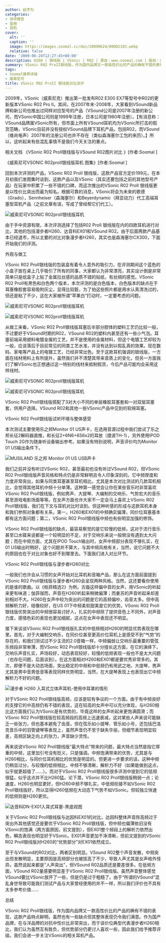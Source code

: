 ```yaml
---
author: 赵宇为
categories:
- 测评报告
- 音频
- 耳机
cover:
  alt: ''
  caption: ''
  image: https://images.soomal.cc/doc/20090624/00002183.webp
  relative: false
date: '2009-06-24T12:27:45+08:00'
description: H260 | 银线版 | VSonic | R02 | 源自：www.soomal.com | 版权：原创 |  平均/总评分：09.18/156
summary: VSonic R02 ProII银线版，作为国内品牌又一款高性价比的产品的确有不错的表现，这款产品特点鲜明，虽然也有一些缺点但其整体表现仍令我们满意。作为国产品牌，在与洋品牌的对抗中性价比非常突出，而于该价位典型代表漫步者H260相比，我们认为虽然互有胜负，但优势部分仍更讨人喜欢一些......
tags:
- Soomal推荐评级
- 威索尼可
title: VSonic R02 ProII 银线版对比测评
---
```


2009年，VSonic（威索尼克）推出第一批发布R02 E300 EX7等型号中R02的更新版本VSonic R02 Pro II。其间，在2007年末-2008年，大家看到VSound新品牌和新公司也推出过同样对应型号的产品（VSound公司是2007年注册的新公司，而VSonic中国公司则是1999年注册，日本公司是1980年注册）。【有消息称：VSound品牌属VSonic所有，但市面上所有VSound耳机均为VSonic所打击的假货范畴，VSonic目前并没有授权VSound品牌下耳机产品，包括R02，而VSound（维尚电声）2007年的注册公司也并不存在（类似森海塞尔工包的来历）。】所以，这听起来有些混乱事情不是我们今天关注的重点。



相关文档
《VSonic R02 ProII银线版与VSound R02图片对比 》[作者:Soomal ]

《威索尼可VSONIC R02proII银线版耳机 图集》[作者:Soomal ]



回到本次评测的产品，VSonic R02 ProII 银线版，这款产品官方定价199元，在本月初我们发图集时谈到，这款产品以及VSonic（其实还要包括之前的其他型号产品）在玩家中积累了一些不错的口碑，而这次推出的VSonic R02 ProII 银线版更是以性价比突出而最为知名。根据可靠的消息，VSonic将会为未来的歌德（Grado），Sennheiser（森海塞尔）和Beyerdynamic（拜亚动力）代工高端耳塞型耳机产品（之前文章有误，写成了曾经帮它们代工）。



![威索尼可VSONIC R02proII银线版耳机](https://images.soomal.cc/doc/20090607/00002056.webp)



由于手中资源有限，本次评测选择了包括R02 ProII 银线版在内的四款耳机进行对比，其他的包括漫步者H260、达音科EX01和VSound R02。由于后面两款产品基本已经退市，所以主要的对比对象漫步者H260，其实也是森海塞尔CX300，下面开始我们的评测。



外观与做工



VSonic R02 ProII银线版的包装盒有着令人意外的吸引力，在评测期间这个蓝色的小盒子放在桌上几乎吸引了所有的同事，大家都认为非常漂亮，其实设计倒是非常简单只是纸盒子上贴了金属拉丝感的品质不错的贴纸，有丝绸的感觉。VSonic R02 ProII有黑色和白色两个版本，本次评测的是白色版本，白色版本的缺点在于耳塞橡胶套容易吸附灰尘，显得比较脏，为了拍这些照片都是用水认真清洗过的，但还是粘了不少，这在大家被所谓“苹果白”打动时，一定要考虑的问题。



![威索尼可VSONIC R02proII银线版耳机](https://images.soomal.cc/doc/20090607/00002058.webp)



![威索尼可VSONIC R02proII银线版耳机](https://images.soomal.cc/doc/20090607/00002059.webp)



从做工来看，VSonic R02 ProII银线版耳塞后半部分腔体的塑料工艺仍比较一般，不过要好于VSound时期的R02，VSound R02的塑料内甚至还有一些小气泡。耳塞前端采用塑料电镀金属的工艺，并不是使用的金属材料，但这个电镀工艺却较为一般，应该落后于目前常见的同类工艺水准，并没有达到以假乱真的效果。现在数码、家电等产品上的电镀工艺，已经非常出色。至于这款耳机强调的银线版，一方面在线材用料上有所提升，虽然我们并不清楚其带来音质上的变化，但另一方面我们了解VSonic也正想通过这一特别的线材来抵制假货，今后产品可能均会采用这样线材。



![威索尼可VSONIC R02proII银线版耳机](https://images.soomal.cc/doc/20090607/00002063.webp)



![威索尼可VSONIC R02proII银线版耳机](https://images.soomal.cc/doc/20090607/00002065.webp)



VSonic R02 ProII银线版搭配了3对大小不同的单层橡胶耳塞套和一对双层耳塞套，供用户选择。VSound R02和其他一些VSonic产品中见到的软绵耳塞。



VSonic R02 ProII银线版试听环境与整体感受



本次测试主要使用乐之邦Monitor 01 US声卡，在选用音源过程中我们尝试了乐之邦长征2解码器直推，和长征2+6N6+6S6x2的耳放（捷波TH-1），另外使用IPOD Touch 2G作为随身听设备输出参考。如果没有特别说明，声音评价均为Monitor 01 US输出条件下。



![MUSILAND 乐之邦 Monitor 01 US USB声卡](https://images.soomal.cc/doc/20090429/00001641.webp)



我们之前并没有听过VSonic R02，甚至最初也没有听过VSound R02，但VSonic R02 ProII银线版声音风格和特点仍是非常鲜明且令人印象深刻的。它中频厚度和力度非常突出，如果与同类耳塞甚至耳机相比，尤其是本次对比测试的几款耳机相比，会觉得其他耳机中频十分单薄。这种第一感觉会让你在某些音乐时非常喜欢VSonic R02 ProII银线版，例如男声、大提琴、大编制的交响乐、气势宏大的音乐甚至游戏电影场面等等。在女声方面也许大家不一定会马上喜欢上VSonic R02 ProII银线版，我们在下文与耳机对比时谈到。但这种听感的形成与这款耳机本身和我们参照对象都有关系，第一，H260和EX01的中频确实偏薄，同价位耳塞基本都有这方面问题；第二，VSonic R02 ProII银线版中频也有些明显加强的修饰。



VSonic R02 ProII银线版的缺点，最容易察觉的是它较慢的低频，这对于流行音乐甚至口水碟来说都是一个较明显的不足，对于交响乐来说一般倒没有遇到太大问题；而在中频方面，尤其在IPOD Touch输出时，女声中频部分表现不够扎实，在01 US输出时稍好，这个问题并不算大，与其中频风格有关，当然，说它问题不大的原因也在于对比对象也好不到哪里去。下面我们进入对比环节。



VSonic R02 ProII银线版与漫步者H260对比



一般我们也许会从习惯的女声开始对比耳机和音箱产品，那么在这方面前面提到VSonic R02 ProII银线版与漫步者H260会呈现两种风格。当然，这还要看你使用的是谁的歌曲。以《柏菲精选2》为例，古璇这样偏中音的女声，用VSonic的听起来更有味道；伽菲珈而，声音在H260听起来稍微偏薄；而姜苏的声音听起来却差别相对不大。H260在女声中较为突出的问题是它的高频偏吵，齿音太多。但中高频解析力好，结像较好，在US 01下中频柔软甜美是它的优势。VSonic R02 ProII银线版优势突出的中频很容易讨好人，扎实的中频除了提供音色上不同外，对声音力度，感情色彩的表现也更加细腻，这点在女声中表现还不明显。



接下来谈谈VSonic R02 ProII银线版扎实的中低频相对H260的明显优势表现在哪里。首先，对于大编制交响乐，在同价位甚至更高价位耳机上是感受不到“气势”的存在的，和我们测试过不少主流的2.0音箱一样，中频偏弱让交响乐最重要的管弦乐频段非常单薄，而VSonic R02 ProII银线版却十分擅长这方面，在它的演绎下，交响乐声音扎实，声场较好，动态表现较好，较慢的低频表现一般也不是太大问题（也存在问题，后面谈到）。在这方面相对H260和EX01都是要优秀非常多的。其次，即便不是大动态场面，突出稳定的中频和中低频仍有用武之地，大提琴，男声尤其是男中音男低音等表现同样优势明显，当然，在大提琴表现上也表现出它中频解析力不好的问题。



![漫步者 H260 入耳式立体声耳机-使用中耳罩的情形](https://images.soomal.cc/doc/20090417/00000935.webp)



对于VSonic R02 ProII银线版高频，应该是较有争议的一个方面。由于有中频良好的支撑它的中高频仍有不错的表现，这在较高的女声中可以充分体现，与H260相比这方面我们认为VSonic是有优势的，毕竟这样的女声听起来更饱满圆滑；而VSonic R02 ProII银线版在较高频段的高频上迅速衰减，这对某些人声来说可能缺乏一些张力，但也基本避免了齿音。但在弦乐如小提琴、管乐如小号，还包括巴洛克音乐中的羽管键琴等表现上，虽然声音仍不至于缺失华丽，但细节表现明显较差，高频区缺乏向上的张力，声音缺少灵性。



再来说说VSonic R02 ProII银线版“最大特点”带来的问题，最大特点当然是指它厚重的中频，这里加引号没有贬义，只是强调。中频饱满带来的优势，尤其是与H260相比，与同价位耳机相比的优势是明显的。但更进一步要求的话，这种中频仍稍显过分，与较慢的低频相比，中频不够清晰，解析力不好（如果能做到这点，似乎就更超值了……）。而对于VSonic R02 ProII银线版很多评测中提到它的低频很猛，似乎这点并不比H260猛。论下潜，VSonic R02 ProII银线版稍弱一点；论速度，H260也明显更好，但H260中频不够扎实，中低频衔接不如VSonic R02 ProII银线版好，所以显得H260低频在大动态下气势不如VSonic。但较独立快速的低频则是H260更优。



![达音科DN-EX01入耳式耳塞-黑底视图](https://images.soomal.cc/doc/20090418/00001142.webp)



关于VSonic R02 ProII银线版与达因科EX01的对比，达因科整体声音除高频过于突出外其他感觉还是要优于VSonic R02 ProII银线版，但中频也偏薄依旧没有VSonic的饱满（两方面原因，前文提到），但EX01整个频段上的解析力依然出色，瞬态表现也明显好于VSonic。EX01声音更加干净清晰，但前文提到的VSonic R02 ProII银线版对H260的“优势部分”对EX01依然成立。



至于与VSound的R02对比，两者区别明显。VSound R02整个声音发散，中频突出但发散明显，主要原因是高频部分也被拔高了不少，导致人声尤其是女声格外怪异。虽然说起来都是“人声突出”，但VSound R02品质还是要差很多。在低频方面，VSound R02量感要明显差于VSonic R02 ProII银线版。虽然声音整体感觉VSound要比VSonic放开了一些，但是仍是过于粗糙了。由于“所谓的VSound”混乱身世导致可能我们测试产品与大家曾经使用的并不一样，所以我们评价也不具有太多参考价值……



总结



VSonic R02 ProII银线版，作为国内品牌又一款高性价比的产品的确有不错的表现，这款产品特点鲜明，虽然也有一些缺点但其整体表现仍令我们满意。作为国产品牌，在与洋品牌的对抗中性价比非常突出，而于该价位典型代表漫步者H260相比，我们认为虽然互有胜负，但优势部分仍更讨人喜欢一些，因此我们给予推荐评级。我们会进一步关注VSonic的相关耳机产品。